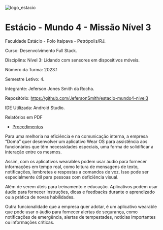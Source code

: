 ![logo_estacio](https://github.com/JefersonSmith/estacio-mundo3-nivel1/assets/123952270/06e97046-048c-44b8-bd22-3dbd7963e864)

<h1>Estácio - Mundo 4 - Missão Nível 3</h1>



Faculdade Estácio - Polo Itaipava - Petrópolis/RJ.
 
Curso: Desenvolvimento Full Stack.
 
Disciplina: Nível 3: Lidando com sensores em dispositivos móveis.
 
Número da Turma: 2023.1
 
Semestre Letivo: 4.

Integrante: Jeferson Jones Smith da Rocha.

Repositório: https://github.com/JefersonSmith/estacio-mundo4-nivel3

IDE Utilizada: Android Studio.

Relatórios em PDF
* [Procedimentos](https://github.com/JefersonSmith/estacio-mundo4-nivel3/blob/main/Procedimentos.pdf)






Para uma melhoria na eficiência e na comunicação interna, a empresa
“Doma” quer desenvolver um aplicativo Wear OS para assistência aos
funcionários que têm necessidades especiais, uma forma de solidificar a
interação entre os mesmos.

Assim, com os aplicativos wearables podem usar áudio para fornecer
informações em tempo real, como leitura de mensagens de texto,
notificações, lembretes e respostas a comandos de voz. Isso pode ser
especialmente útil para pessoas com deficiência visual.

Além de serem úteis para treinamento e educação. Aplicativos podem usar
áudio para fornecer instruções, dicas e feedbacks durante o aprendizado ou
a prática de novas habilidades.

Outra funcionalidade que a empresa quer adotar, é um aplicativo wearable
que pode usar o áudio para fornecer alertas de segurança, como
notificações de emergência, alertas de tempestades, notícias importantes
ou informações críticas.
